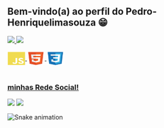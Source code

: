 ## Bem-vindo(a) ao perfil do Pedro-Henriquelimasouza 😁

 <div>
   <a href="https://github.com/Pedro-Henriquelimasouza">
   <img height="180em" src="https://github-readme-stats.vercel.app/api?username=Pedro-Henriquelimasouza&show_icons=true&theme=tokyonight&include_all_commits=true&count_private=true"/>
   <img height="180em" src="https://github-readme-stats.vercel.app/api/top-langs/?username=Pedro-Henriquelimasouza&layout=compact&langs_count=6&theme=tokyonight"/>

</div>
<div style="display: inline_block"><br>
  <img align="center" alt="Js" height="30" width="40" src="https://raw.githubusercontent.com/devicons/devicon/master/icons/javascript/javascript-plain.svg ">
  <img align="center" alt="HTML" height="30" width="40" src="https://raw.githubusercontent.com/devicons/devicon/master/icons/html5/html5-original.svg ">
  <img align="center" alt="CSS" height="30" width="40" src="https://raw.githubusercontent.com/devicons/devicon/master/icons/css3/css3-original.svg ">
</div>
 
 <br>
 
  ### minhas Rede Social!
 
<div>
  <a href="https://www.instagram.com/021_pedrohx2/" target="_blank"><img src="https://img.shields.io/badge/-Instagram-%23E4405F?style=for-the- badge&logo=instagram&logoColor=white" target="_blank"></a>
  <a href="www.linkedin.com/in/pedro-henrique-896a8a261" target="_blank"><img src="https://img.shields.io/badge/-LinkedIn-%230077B5?style= for-the-badge&logo=linkedin&logoColor=white" target="_blank"></a>
 
  ![Snake animation](https://github.com/Pedro-Henriquelimasouza/devemdobro/blob/output/github-contribution-grid-snake.svg)

</div>
